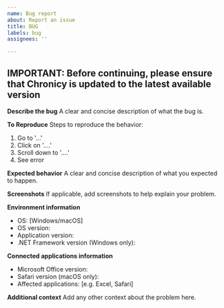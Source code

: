 ```yaml
---
name: Bug report
about: Report an issue
title: BUG
labels: bug
assignees: ''

---
```


**IMPORTANT:** Before continuing, please ensure that Chronicy is updated to the latest available version
-------------------------------------------------------------------------------------------------------
**Describe the bug**
A clear and concise description of what the bug is.

**To Reproduce**
Steps to reproduce the behavior:
1. Go to '...'
2. Click on '....'
3. Scroll down to '....'
4. See error

**Expected behavior**
A clear and concise description of what you expected to happen.

**Screenshots**
If applicable, add screenshots to help explain your problem.

**Environment information**
- OS: [Windows/macOS]
- OS version:
- Application version:
- .NET Framework version (Windows only): 

**Connected applications information**
- Microsoft Office version:
- Safari version (macOS only):
- Affected applications: [e.g. Excel, Safari]

**Additional context**
Add any other context about the problem here.
